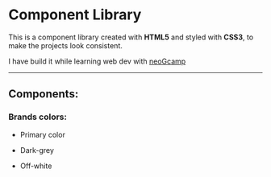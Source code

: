 # Component Library

This is a component library created with **HTML5** and styled with **CSS3**, to make the projects look consistent.

I have build it while learning web dev with [neoGcamp](https://neog.camp/)

---

## Components:

### Brands colors:

- Primary color

- Dark-grey

- Off-white

